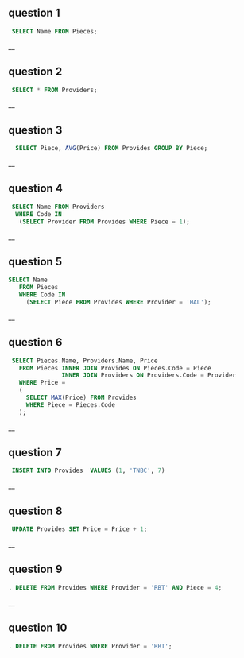 ## question 1
```sql
 SELECT Name FROM Pieces;
```

 
__
## question 2

```sql
 SELECT * FROM Providers;
``` 

__
## question 3
```sql
  SELECT Piece, AVG(Price) FROM Provides GROUP BY Piece; 
```

__
## question 4
```sql
 SELECT Name FROM Providers 
  WHERE Code IN 
   (SELECT Provider FROM Provides WHERE Piece = 1); 
 ```

__
## question 5
```sql
SELECT Name 
   FROM Pieces 
   WHERE Code IN 
     (SELECT Piece FROM Provides WHERE Provider = 'HAL');
```      

__
## question 6
```sql
 SELECT Pieces.Name, Providers.Name, Price 
   FROM Pieces INNER JOIN Provides ON Pieces.Code = Piece 
               INNER JOIN Providers ON Providers.Code = Provider 
   WHERE Price = 
   ( 
     SELECT MAX(Price) FROM Provides 
     WHERE Piece = Pieces.Code 
   );
```    

__
## question 7
```sql
 INSERT INTO Provides  VALUES (1, 'TNBC', 7)
``` 

__
## question 8
```sql
 UPDATE Provides SET Price = Price + 1; 
```
__
## question 9
```sql
. DELETE FROM Provides WHERE Provider = 'RBT' AND Piece = 4;
```
__
## question 10 
```sql
. DELETE FROM Provides WHERE Provider = 'RBT'; 
```